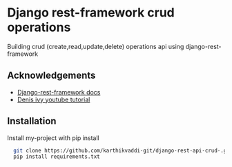 
# Django rest-framework crud operations

Building crud (create,read,update,delete) operations api using django-rest-framework




## Acknowledgements

 - [Django-rest-framework docs](https://www.django-rest-framework.org/tutorial/1-serialization/)
 - [Denis ivy youtube tutorial ](https://www.youtube.com/watch?v=TmsD8QExZ84)
  


## Installation

Install my-project with pip install

```bash
  git clone https://github.com/karthikvaddi-git/django-rest-api-crud-.git
  pip install requirements.txt
```
    